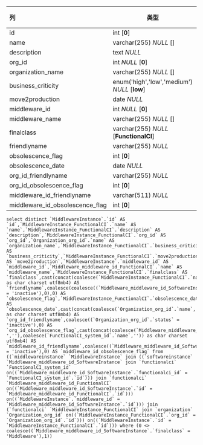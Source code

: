 | 列                              | 类型                                         | 注释 |
| :------------------------------ | -------------------------------------------- | ---- |
| id                              | int [**0**]                                  |      |
| name                            | varchar(255) *NULL* []                       |      |
| description                     | text *NULL*                                  |      |
| org_id                          | int *NULL* [**0**]                           |      |
| organization_name               | varchar(255) *NULL* []                       |      |
| business_criticity              | enum('high','low','medium') *NULL* [**low**] |      |
| move2production                 | date *NULL*                                  |      |
| middleware_id                   | int *NULL* [**0**]                           |      |
| middleware_name                 | varchar(255) *NULL* []                       |      |
| finalclass                      | varchar(255) *NULL* [**FunctionalCI**]       |      |
| friendlyname                    | varchar(255) *NULL*                          |      |
| obsolescence_flag               | int [**0**]                                  |      |
| obsolescence_date               | date *NULL*                                  |      |
| org_id_friendlyname             | varchar(255) *NULL*                          |      |
| org_id_obsolescence_flag        | int [**0**]                                  |      |
| middleware_id_friendlyname      | varchar(511) *NULL*                          |      |
| middleware_id_obsolescence_flag | int [**0**]                                  |      |

```
select distinct `MiddlewareInstance`.`id` AS `id`,`MiddlewareInstance_FunctionalCI`.`name` AS `name`,`MiddlewareInstance_FunctionalCI`.`description` AS `description`,`MiddlewareInstance_FunctionalCI`.`org_id` AS `org_id`,`Organization_org_id`.`name` AS `organization_name`,`MiddlewareInstance_FunctionalCI`.`business_criticity` AS `business_criticity`,`MiddlewareInstance_FunctionalCI`.`move2production` AS `move2production`,`MiddlewareInstance`.`middleware_id` AS `middleware_id`,`Middleware_middleware_id_FunctionalCI`.`name` AS `middleware_name`,`MiddlewareInstance_FunctionalCI`.`finalclass` AS `finalclass`,cast(concat(coalesce(`MiddlewareInstance_FunctionalCI`.`name`,'')) as char charset utf8mb4) AS `friendlyname`,coalesce(coalesce((`Middleware_middleware_id_SoftwareInstance`.`status` = 'inactive'),0),0) AS `obsolescence_flag`,`MiddlewareInstance_FunctionalCI`.`obsolescence_date` AS `obsolescence_date`,cast(concat(coalesce(`Organization_org_id`.`name`,'')) as char charset utf8mb4) AS `org_id_friendlyname`,coalesce((`Organization_org_id`.`status` = 'inactive'),0) AS `org_id_obsolescence_flag`,cast(concat(coalesce(`Middleware_middleware_id_FunctionalCI`.`name`,''),coalesce(' ',''),coalesce(`FunctionalCI_system_id`.`name`,'')) as char charset utf8mb4) AS `middleware_id_friendlyname`,coalesce((`Middleware_middleware_id_SoftwareInstance`.`status` = 'inactive'),0) AS `middleware_id_obsolescence_flag` from ((`middlewareinstance` `MiddlewareInstance` join ((`softwareinstance` `Middleware_middleware_id_SoftwareInstance` join `functionalci` `FunctionalCI_system_id` on((`Middleware_middleware_id_SoftwareInstance`.`functionalci_id` = `FunctionalCI_system_id`.`id`))) join `functionalci` `Middleware_middleware_id_FunctionalCI` on((`Middleware_middleware_id_SoftwareInstance`.`id` = `Middleware_middleware_id_FunctionalCI`.`id`))) on((`MiddlewareInstance`.`middleware_id` = `Middleware_middleware_id_SoftwareInstance`.`id`))) join (`functionalci` `MiddlewareInstance_FunctionalCI` join `organization` `Organization_org_id` on((`MiddlewareInstance_FunctionalCI`.`org_id` = `Organization_org_id`.`id`))) on((`MiddlewareInstance`.`id` = `MiddlewareInstance_FunctionalCI`.`id`))) where (0 <> coalesce((`Middleware_middleware_id_SoftwareInstance`.`finalclass` = 'Middleware'),1))
```

